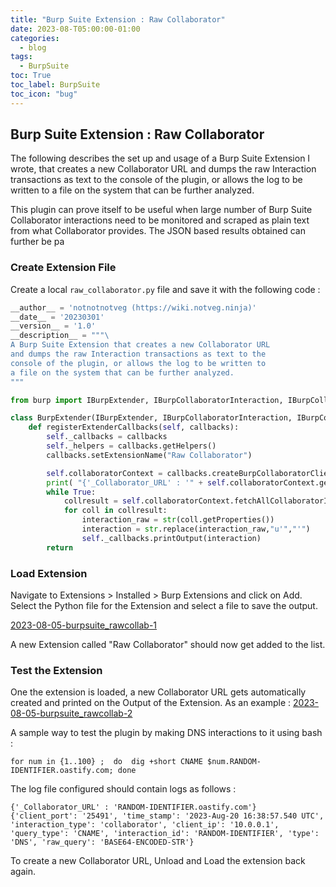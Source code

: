 ```yaml
---
title: "Burp Suite Extension : Raw Collaborator"
date: 2023-08-T05:00:00-01:00
categories:
  - blog
tags:
  - BurpSuite
toc: True
toc_label: BurpSuite
toc_icon: "bug"
---
```


## Burp Suite Extension : Raw Collaborator

The following describes the set up and usage of a Burp Suite Extension I wrote, that creates a new Collaborator URL and dumps the raw Interaction transactions as text to the console of the plugin, or allows the log to be written to a file on the system that can be further analyzed.

This plugin can prove itself to be useful when large number of Burp Suite Collaborator interactions need to be monitored and scraped as plain text from what Collaborator provides. The JSON based results obtained can further be pa

### Create Extension File
Create a local `raw_collaborator.py` file and save it with the following code :
```python
__author__ = 'notnotnotveg (https://wiki.notveg.ninja)'
__date__ = '20230301'
__version__ = '1.0'
__description__ = """\
A Burp Suite Extension that creates a new Collaborator URL 
and dumps the raw Interaction transactions as text to the 
console of the plugin, or allows the log to be written to 
a file on the system that can be further analyzed.
"""

from burp import IBurpExtender, IBurpCollaboratorInteraction, IBurpCollaboratorClientContext

class BurpExtender(IBurpExtender, IBurpCollaboratorInteraction, IBurpCollaboratorClientContext ):
	def registerExtenderCallbacks(self, callbacks):
		self._callbacks = callbacks
		self._helpers = callbacks.getHelpers()
		callbacks.setExtensionName("Raw Collaborator")

		self.collaboratorContext = callbacks.createBurpCollaboratorClientContext()
		print( "{'_Collaborator_URL' : '" + self.collaboratorContext.generatePayload(True) + "'}")
		while True:
			collresult = self.collaboratorContext.fetchAllCollaboratorInteractions()
			for coll in collresult:
				interaction_raw = str(coll.getProperties())
				interaction = str.replace(interaction_raw,"u'","'")
				self._callbacks.printOutput(interaction)
		return

```

### Load Extension
Navigate to Extensions > Installed > Burp Extensions and click on Add.
Select the Python file for the Extension and select a file to save the output.

[2023-08-05-burpsuite_rawcollab-1](assets/images/2023-08-05-burpsuite_rawcollab-1.png)

A new Extension called "Raw Collaborator" should now get added to the list.
### Test the Extension

One the extension is loaded, a new Collaborator URL gets automatically created and printed on the Output of the Extension. As an example : 
[2023-08-05-burpsuite_rawcollab-2](https://raw.githubusercontent.com/notnotnotveg/notnotnotveg.github.io/72322d9bc97c1ec827aac89bd428601573d5b640/assets/images/2023-08-05-burpsuite_rawcollab-2.png)

A sample way to test the plugin by making DNS interactions to it using bash : 
```
for num in {1..100} ;  do  dig +short CNAME $num.RANDOM-IDENTIFIER.oastify.com; done
```

The log file configured should contain logs as follows :
```
{'_Collaborator_URL' : 'RANDOM-IDENTIFIER.oastify.com'}
{'client_port': '25491', 'time_stamp': '2023-Aug-20 16:38:57.540 UTC', 'interaction_type': 'collaborator', 'client_ip': '10.0.0.1', 'query_type': 'CNAME', 'interaction_id': 'RANDOM-IDENTIFIER', 'type': 'DNS', 'raw_query': 'BASE64-ENCODED-STR'}
```

To create a new Collaborator URL, Unload and Load the extension back again.

